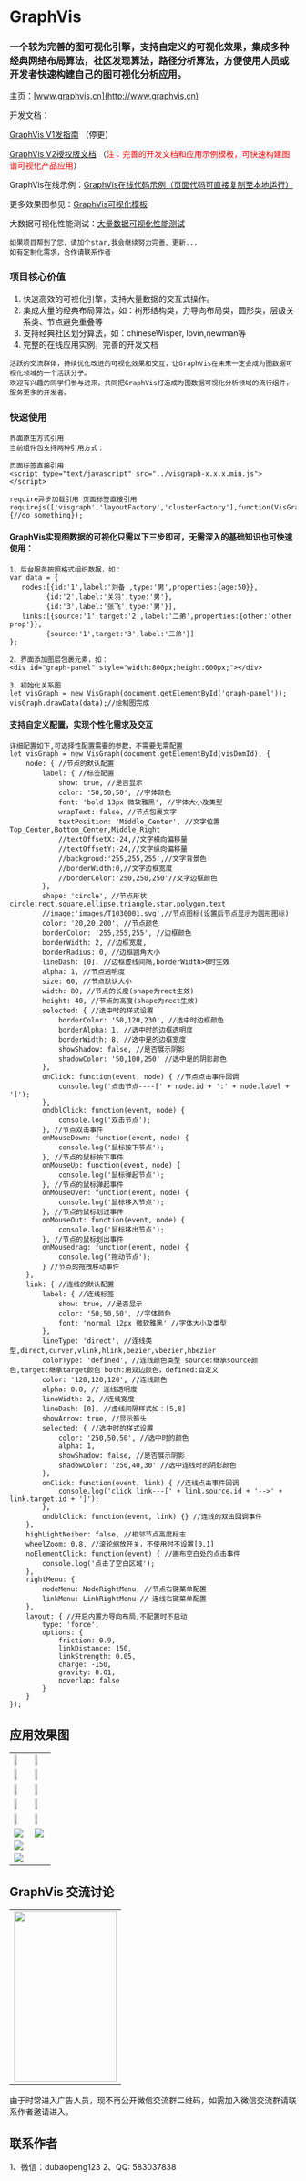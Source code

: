 # GraphVis

### 一个较为完善的图可视化引擎，支持自定义的可视化效果，集成多种经典网络布局算法，社区发现算法，路径分析算法，方便使用人员或开发者快速构建自己的图可视化分析应用。

主页：[www.graphvis.cn](http://www.graphvis.cn)

开发文档：

[GraphVis V1发指南](https://www.yuque.com/graphvis/ezsgc0) （停更）

[GraphVis V2授权版文档](http://www.graphvis.cn/graphvis/doc/) （<span style="color:red;">注：完善的开发文档和应用示例模板，可快速构建图谱可视化产品应用</span>）

GraphVis在线示例：[GraphVis在线代码示例（页面代码可直接复制至本地运行）](http://www.graphvis.cn/graphvis/graphvis-online-editor/index.html)

更多效果图参见：[GraphVis可视化模板](http://www.graphvis.cn/graphvis/sitetemplate/index.html)

大数据可视化性能测试：[大量数据可视化性能测试](http://www.graphvis.cn/graphvis/bigdata-vis/index.html)

```
如果项目帮到了您，请加个star,我会继续努力完善、更新...
如有定制化需求，合作请联系作者
```

### 项目核心价值
1. 快速高效的可视化引擎，支持大量数据的交互式操作。
2. 集成大量的经典布局算法，如：树形结构类，力导向布局类，圆形类，层级关系类、节点避免重叠等
3. 支持经典社区划分算法，如：chineseWisper, lovin,newman等
4. 完整的在线应用实例，完善的开发文档

```
活跃的交流群体，持续优化改进的可视化效果和交互，让GraphVis在未来一定会成为图数据可视化领域的一个活跃分子。
欢迎有兴趣的同学们参与进来，共同把GraphVis打造成为图数据可视化分析领域的流行组件，服务更多的开发者。
```

### 快速使用

```
界面原生方式引用
当前组件包支持两种引用方式：

页面标签直接引用
<script type="text/javascript" src="../visgraph-x.x.x.min.js"></script>

require异步加载引用 页面标签直接引用
requirejs(['visgraph','layoutFactory','clusterFactory'],function(VisGraph,layoutFactory,clusterFactory) {//do something});

```

#### GraphVis实现图数据的可视化只需以下三步即可，无需深入的基础知识也可快速使用：

```
1、后台服务按照格式组织数据，如：
var data = {
   nodes:[{id:'1',label:'刘备',type:'男',properties:{age:50}},
         {id:'2',label:'关羽',type:'男'},
         {id:'3',label:'张飞',type:'男'}],
   links:[{source:'1',target:'2',label:'二弟',properties:{other:'other prop'}},
         {source:'1',target:'3',label:'三弟'}]
};

2、界面添加图层包裹元素，如：
<div id="graph-panel" style="width:800px;height:600px;"></div>

3、初始化关系图
let visGraph = new VisGraph(document.getElementById('graph-panel'));
visGraph.drawData(data);//绘制图完成

```

#### 支持自定义配置，实现个性化需求及交互
```
详细配置如下,可选择性配置需要的参数，不需要无需配置
let visGraph = new VisGraph(document.getElementById(visDomId), {
	node: { //节点的默认配置
		label: { //标签配置
			show: true, //是否显示
			color: '50,50,50', //字体颜色
			font: 'bold 13px 微软雅黑', //字体大小及类型
			wrapText: false, //节点包裹文字
			textPosition: 'Middle_Center', //文字位置 Top_Center,Bottom_Center,Middle_Right
			//textOffsetX:-24,//文字横向偏移量
			//textOffsetY:-24,//文字纵向偏移量
			//backgroud:'255,255,255',//文字背景色
			//borderWidth:0,//文字边框宽度
			//borderColor:'250,250,250'//文字边框颜色
		},
		shape: 'circle', //节点形状 circle,rect,square,ellipse,triangle,star,polygon,text
		//image:'images/T1030001.svg',//节点图标(设置后节点显示为圆形图标)
		color: '20,20,200', //节点颜色
		borderColor: '255,255,255', //边框颜色
		borderWidth: 2, //边框宽度,
		borderRadius: 0, //边框圆角大小
		lineDash: [0], //边框虚线间隔,borderWidth>0时生效
		alpha: 1, //节点透明度
		size: 60, //节点默认大小
		width: 80, //节点的长度(shape为rect生效)
		height: 40, //节点的高度(shape为rect生效)
		selected: { //选中时的样式设置
			borderColor: '50,120,230', //选中时边框颜色
			borderAlpha: 1, //选中时的边框透明度
			borderWidth: 8, //选中是的边框宽度
			showShadow: false, //是否展示阴影
			shadowColor: '50,100,250' //选中是的阴影颜色
		},
		onClick: function(event, node) { //节点点击事件回调
			console.log('点击节点----[' + node.id + ':' + node.label + ']');
		},
		ondblClick: function(event, node) {
			console.log('双击节点');
		}, //节点双击事件
		onMouseDown: function(event, node) {
			console.log('鼠标按下节点');
		}, //节点的鼠标按下事件
		onMouseUp: function(event, node) {
			console.log('鼠标弹起节点');
		}, //节点的鼠标弹起事件
		onMouseOver: function(event, node) {
			console.log('鼠标移入节点');
		}, //节点的鼠标划过事件
		onMouseOut: function(event, node) {
			console.log('鼠标移出节点');
		}, //节点的鼠标划出事件
		onMousedrag: function(event, node) {
			console.log('拖动节点');
		} //节点的拖拽移动事件
	},
	link: { //连线的默认配置
		label: { //连线标签
			show: true, //是否显示
			color: '50,50,50', //字体颜色
			font: 'normal 12px 微软雅黑' //字体大小及类型
		},
		lineType: 'direct', //连线类型,direct,curver,vlink,hlink,bezier,vbezier,hbezier
		colorType: 'defined', //连线颜色类型 source:继承source颜色,target:继承target颜色 both:用双边颜色，defined:自定义
		color: '120,120,120', //连线颜色
		alpha: 0.8, // 连线透明度
		lineWidth: 2, //连线宽度
		lineDash: [0], //虚线间隔样式如：[5,8]
		showArrow: true, //显示箭头
		selected: { //选中时的样式设置
			color: '250,50,50', //选中时的颜色
			alpha: 1,
			showShadow: false, //是否展示阴影
			shadowColor: '250,40,30' //选中连线时的阴影颜色
		},
		onClick: function(event, link) { //连线点击事件回调
			console.log('click link---[' + link.source.id + '-->' + link.target.id + ']');
		},
		ondblClick: function(event, link) {} //连线的双击回调事件
	},
	highLightNeiber: false, //相邻节点高度标志
	wheelZoom: 0.8, //滚轮缩放开关，不使用时不设置[0,1]
	noElementClick: function(event) { //画布空白处的点击事件
		console.log('点击了空白区域');
	},
	rightMenu: {
		nodeMenu: NodeRightMenu, //节点右键菜单配置
		linkMenu: LinkRightMenu // 连线右键菜单配置
	},
	layout: { //开启内置力导向布局,不配置时不启动
		type: 'force',
		options: {
			friction: 0.9,
			linkDistance: 150,
			linkStrength: 0.05,
			charge: -150,
			gravity: 0.01,
			noverlap: false
		}
	}
});

```

## 应用效果图

<table style="width:600px;">
<tr>
<td><img src="https://gitee.com/baopengdu/GraphVis/raw/master/image/icon.png" width="50%"/></td>
<td><img src="https://gitee.com/baopengdu/GraphVis/raw/master/image/doubletree.png" width="50%"/></td>
</tr>
<tr>
<td><img src="https://gitee.com/baopengdu/GraphVis/raw/master/image/homebg1.png" width = "50%"/></td>
<td><img src="https://gitee.com/baopengdu/GraphVis/raw/master/image/homebg2.png" width = "50%"/></td>
</tr>
<tr>
<td><img src="https://gitee.com/baopengdu/GraphVis/raw/master/image/workflowdemo.png" width="50%"/></td>
<td><img src="https://gitee.com/baopengdu/GraphVis/raw/master/image/xminder-new.jpg" width="50%"/></td>
</tr>
<tr>
<td><img src="https://gitee.com/baopengdu/GraphVis/raw/master/image/graph.png" width="50%"/></td>
<td><img src="https://gitee.com/baopengdu/GraphVis/raw/master/image/tree.gif" width="50%"/></td>
</tr>
<tr>
<td><img src="https://gitee.com/baopengdu/GraphVis/raw/master/image/20210517231338.png" width="50%"/></td>
<td><img src="https://gitee.com/baopengdu/GraphVis/raw/master/image/zizhuanlyaze1.png" width="50%"/></td>
</tr>
<tr>
<td><img src="https://gitee.com/baopengdu/GraphVis/raw/master/image/20210519002957.png"/></td>
<td><img src="https://gitee.com/baopengdu/GraphVis/raw/master/image/20210606_000205.gif"/></td>
</tr>
<tr>
<td colspan='2'><img src="https://gitee.com/baopengdu/GraphVis/raw/master/image/异步布局及边捆绑路径.gif"/></td>
</tr>
<tr>
<td colspan='2'><img src="https://gitee.com/baopengdu/GraphVis/raw/master/image/20211010220659.png"/></td>
</tr>
</table>

## GraphVis 交流讨论
<table style="width:400px;">
<tr>
<td><img src="https://gitee.com/baopengdu/GraphVis/raw/master/image/QQ-ercode.jpg" width = "180" height = "300" alt="" align=center /></td>
</tr>
</table>

由于时常进入广告人员，现不再公开微信交流群二维码，如需加入微信交流群请联系作者邀请进入。

## 联系作者
1、微信：dubaopeng123
2、QQ: 583037838